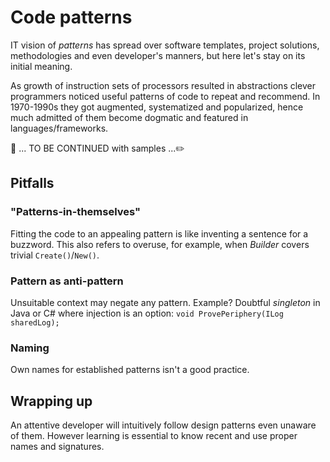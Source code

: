 # Code patterns

IT vision of  *patterns* has spread over software templates, project solutions, methodologies and even developer's manners, but here let's stay on its initial meaning.

As growth of instruction sets of processors resulted in abstractions clever programmers noticed useful patterns of code to repeat and recommend. 
In 1970-1990s they got augmented, systematized and popularized, hence much admitted of them become dogmatic and featured in languages/frameworks.

:construction: ... TO BE CONTINUED with samples ...:pencil2:

## Pitfalls

### "Patterns-in-themselves"

Fitting the code to an appealing pattern is like inventing a sentence for a buzzword. This also refers to overuse, for example, when _Builder_ covers trivial `Create()`/`New()`.

### Pattern as anti-pattern

Unsuitable context may negate any pattern. Example? Doubtful _singleton_ in Java or C# where injection is an option: `void ProvePeriphery(ILog sharedLog);`

### Naming

Own names for established patterns isn't a good practice.

## Wrapping up

An attentive developer will intuitively follow design patterns even unaware of them. However learning is essential to know recent and use proper names and signatures.






